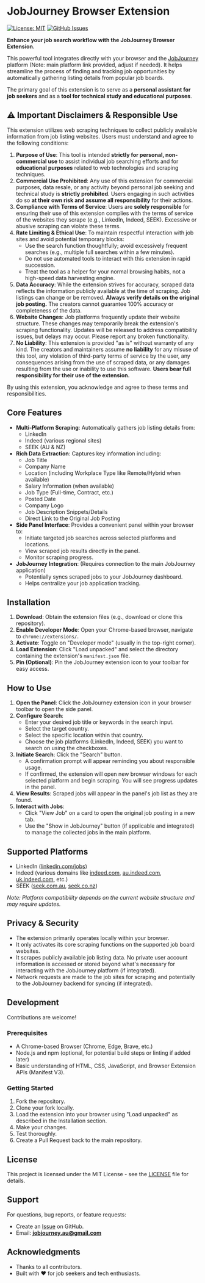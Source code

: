 # JobJourney Browser Extension

[![License: MIT](https://img.shields.io/badge/License-MIT-green.svg)](https://github.com/Rorogogogo/Jobjourney-extention/blob/main/LICENSE)
[![GitHub Issues](https://img.shields.io/github/issues/Rorogogogo/Jobjourney-extention)](https://github.com/Rorogogogo/Jobjourney-extention/issues)

**Enhance your job search workflow with the JobJourney Browser Extension.**

This powerful tool integrates directly with your browser and the [JobJourney](https://jobjourney.me/) platform (Note: main platform link provided, adjust if needed). It helps streamline the process of finding and tracking job opportunities by automatically gathering listing details from popular job boards.

The primary goal of this extension is to serve as a **personal assistant for job seekers** and as a **tool for technical study and educational purposes**.

## ⚠️ Important Disclaimers & Responsible Use

This extension utilizes web scraping techniques to collect publicly available information from job listing websites. Users must understand and agree to the following conditions:

1. **Purpose of Use**: This tool is intended **strictly for personal, non-commercial use** to assist individual job searching efforts and for **educational purposes** related to web technologies and scraping techniques.
2. **Commercial Use Prohibited**: Any use of this extension for commercial purposes, data resale, or any activity beyond personal job seeking and technical study is **strictly prohibited**. Users engaging in such activities do so **at their own risk and assume all responsibility** for their actions.
3. **Compliance with Terms of Service**: Users are **solely responsible** for ensuring their use of this extension complies with the terms of service of the websites they scrape (e.g., LinkedIn, Indeed, SEEK). Excessive or abusive scraping can violate these terms.
4. **Rate Limiting & Ethical Use**: To maintain respectful interaction with job sites and avoid potential temporary blocks:
   - Use the search function thoughtfully; avoid excessively frequent searches (e.g., multiple full searches within a few minutes).
   - Do not use automated tools to interact with this extension in rapid succession.
   - Treat the tool as a helper for your normal browsing habits, not a high-speed data harvesting engine.
5. **Data Accuracy**: While the extension strives for accuracy, scraped data reflects the information publicly available at the time of scraping. Job listings can change or be removed. **Always verify details on the original job posting.** The creators cannot guarantee 100% accuracy or completeness of the data.
6. **Website Changes**: Job platforms frequently update their website structure. These changes may temporarily break the extension's scraping functionality. Updates will be released to address compatibility issues, but delays may occur. Please report any broken functionality.
7. **No Liability**: This extension is provided "as is" without warranty of any kind. The creators and maintainers assume **no liability** for any misuse of this tool, any violation of third-party terms of service by the user, any consequences arising from the use of scraped data, or any damages resulting from the use or inability to use this software. **Users bear full responsibility for their use of the extension.**

By using this extension, you acknowledge and agree to these terms and responsibilities.

## Core Features

- **Multi-Platform Scraping**: Automatically gathers job listing details from:
  - LinkedIn
  - Indeed (various regional sites)
  - SEEK (AU & NZ)
- **Rich Data Extraction**: Captures key information including:
  - Job Title
  - Company Name
  - Location (including Workplace Type like Remote/Hybrid when available)
  - Salary Information (when available)
  - Job Type (Full-time, Contract, etc.)
  - Posted Date
  - Company Logo
  - Job Description Snippets/Details
  - Direct Link to the Original Job Posting
- **Side Panel Interface**: Provides a convenient panel within your browser to:
  - Initiate targeted job searches across selected platforms and locations.
  - View scraped job results directly in the panel.
  - Monitor scraping progress.
- **JobJourney Integration**: (Requires connection to the main JobJourney application)
  - Potentially syncs scraped jobs to your JobJourney dashboard.
  - Helps centralize your job application tracking.

## Installation

1. **Download**: Obtain the extension files (e.g., download or clone this repository).
2. **Enable Developer Mode**: Open your Chrome-based browser, navigate to `chrome://extensions/`.
3. **Activate**: Toggle on "Developer mode" (usually in the top-right corner).
4. **Load Extension**: Click "Load unpacked" and select the directory containing the extension's `manifest.json` file.
5. **Pin (Optional)**: Pin the JobJourney extension icon to your toolbar for easy access.

## How to Use

1. **Open the Panel**: Click the JobJourney extension icon in your browser toolbar to open the side panel.
2. **Configure Search**:
   - Enter your desired job title or keywords in the search input.
   - Select the target country.
   - Select the specific location within that country.
   - Choose the job platforms (LinkedIn, Indeed, SEEK) you want to search on using the checkboxes.
3. **Initiate Search**: Click the "Search" button.
   - A confirmation prompt will appear reminding you about responsible usage.
   - If confirmed, the extension will open new browser windows for each selected platform and begin scraping. You will see progress updates in the panel.
4. **View Results**: Scraped jobs will appear in the panel's job list as they are found.
5. **Interact with Jobs**:
   - Click "View Job" on a card to open the original job posting in a new tab.
   - Use the "Show in JobJourney" button (if applicable and integrated) to manage the collected jobs in the main platform.

## Supported Platforms

- LinkedIn ([linkedin.com/jobs](https://www.linkedin.com/jobs/))
- Indeed (various domains like [indeed.com](https://www.indeed.com/), [au.indeed.com](https://au.indeed.com/), [uk.indeed.com](https://uk.indeed.com/), etc.)
- SEEK ([seek.com.au](https://www.seek.com.au/), [seek.co.nz](https://www.seek.co.nz/))

_Note: Platform compatibility depends on the current website structure and may require updates._

## Privacy & Security

- The extension primarily operates locally within your browser.
- It only activates its core scraping functions on the supported job board websites.
- It scrapes publicly available job listing data. No private user account information is accessed or stored beyond what's necessary for interacting with the JobJourney platform (if integrated).
- Network requests are made to the job sites for scraping and potentially to the JobJourney backend for syncing (if integrated).

## Development

Contributions are welcome!

### Prerequisites

- A Chrome-based Browser (Chrome, Edge, Brave, etc.)
- Node.js and npm (optional, for potential build steps or linting if added later)
- Basic understanding of HTML, CSS, JavaScript, and Browser Extension APIs (Manifest V3).

### Getting Started

1. Fork the repository.
2. Clone your fork locally.
3. Load the extension into your browser using "Load unpacked" as described in the Installation section.
4. Make your changes.
5. Test thoroughly.
6. Create a Pull Request back to the main repository.

## License

This project is licensed under the MIT License - see the [LICENSE](LICENSE) file for details.

## Support

For questions, bug reports, or feature requests:

- Create an [Issue](https://github.com/Rorogogogo/Jobjourney-extention/issues) on GitHub.
- Email: **jobjourney.au@gmail.com**

## Acknowledgments

- Thanks to all contributors.
- Built with ❤️ for job seekers and tech enthusiasts.
